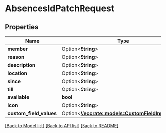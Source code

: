 # AbsencesIdPatchRequest

## Properties

Name | Type | Description | Notes
------------ | ------------- | ------------- | -------------
**member** | Option<**String**> |  | [optional]
**reason** | Option<**String**> |  | [optional]
**description** | Option<**String**> |  | [optional]
**location** | Option<**String**> |  | [optional]
**since** | Option<**String**> |  | [optional]
**till** | Option<**String**> |  | [optional]
**available** | **bool** |  | 
**icon** | Option<**String**> |  | [optional]
**custom_field_values** | Option<[**Vec<crate::models::CustomFieldInputValue>**](CustomFieldInputValue.md)> |  | [optional]

[[Back to Model list]](../README.md#documentation-for-models) [[Back to API list]](../README.md#documentation-for-api-endpoints) [[Back to README]](../README.md)


